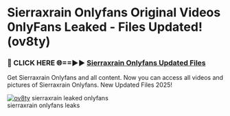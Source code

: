 # Sierraxrain Onlyfans Original Videos 0nlyFans Leaked - Files Updated! (ov8ty)

<h3>🔴 CLICK HERE 🌐==►► <a href="https://tinyurl.com/2wckxsce" rel="nofollow">Sierraxrain Onlyfans Updated Files</a></h3>

Get Sierraxrain Onlyfans and all content. Now you can access all videos and pictures of Sierraxrain Onlyfans. New Updated Files 2025!

[![ov8ty](https://i.imgur.com/AFduVYN.gif)](https://tinyurl.com/2wckxsce)
sierraxrain leaked onlyfans<br>
sierraxrain onlyfans leaks